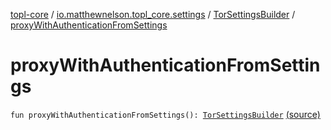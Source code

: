 [topl-core](../../index.md) / [io.matthewnelson.topl_core.settings](../index.md) / [TorSettingsBuilder](index.md) / [proxyWithAuthenticationFromSettings](./proxy-with-authentication-from-settings.md)

# proxyWithAuthenticationFromSettings

`fun proxyWithAuthenticationFromSettings(): `[`TorSettingsBuilder`](index.md) [(source)](https://github.com/05nelsonm/TorOnionProxyLibrary-Android/blob/master/topl-core/src/main/java/io/matthewnelson/topl_core/settings/TorSettingsBuilder.kt#L624)
